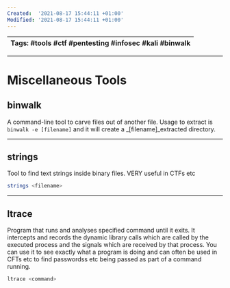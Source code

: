 ```yaml
---
Created:  '2021-08-17 15:44:11 +01:00'
Modified: '2021-08-17 15:44:11 +01:00'
---
```


| Tags: #tools #ctf #pentesting #infosec #kali #binwalk |
| ----- |

---
# Miscellaneous Tools

## binwalk
A command-line tool to carve files out of another file. Usage to extract is `binwalk -e [filename]` and it will create a _[filename]_extracted directory.

---

## strings
Tool to find text strings inside binary files. VERY useful in CTFs etc
```bash
strings <filename>
```

---

## ltrace
Program that runs and analyses specified command until it exits. It intercepts and records the dynamic library calls which are called by the executed process and the signals which are received by that process.
You can use it to see exactly what a program is doing and can often be used in CFTs etc to find passwordss etc being passed as part of a command running.
```bash
ltrace <command>
```
